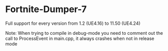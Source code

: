 # Fortnite-Dumper-7

Full support for every version from 1.2 (UE4.16) to 11.50 (UE4.24)




Note: When trying to compile in debug-mode you need to comment out the call to ProcessEvent in main.cpp, it always crashes when not in release mode
